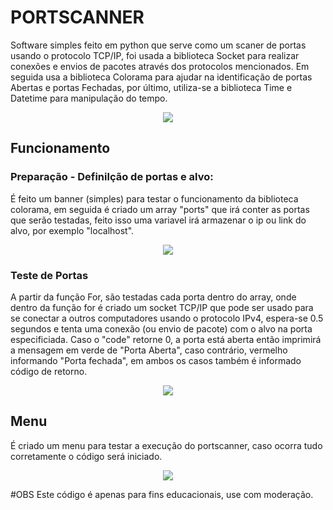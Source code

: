 # PORTSCANNER

  Software simples feito em python que serve como um scaner de portas usando o protocolo TCP/IP, foi usada a biblioteca Socket para realizar conexões e envios de pacotes   através dos protocolos mencionados. Em seguida usa a biblioteca Colorama para ajudar na identificação de portas Abertas e portas Fechadas, por último, utiliza-se a biblioteca Time e Datetime para manipulação do tempo.
<div align=center><img src="https://github.com/cvinicius369/PortScanner/assets/137227050/e74396f7-3a68-4db6-acc7-3c151196771e"></div>

## Funcionamento
### Preparação - Definilção de portas e alvo:
   
  É feito um banner (simples) para testar o funcionamento da biblioteca colorama, em seguida é criado um array "ports" que irá conter as portas que serão testadas, feito isso uma variavel irá armazenar o ip ou link do alvo, por exemplo "localhost".
<div align=center><img src="https://github.com/cvinicius369/PortScanner/assets/137227050/8853aa49-4ea4-440a-9d41-41aca681f8ce"></div>

### Teste de Portas
A partir da função For, são testadas cada porta dentro do array, onde dentro da função for é criado um socket TCP/IP que pode ser usado para se conectar a outros computadores usando o protocolo IPv4, espera-se 0.5 segundos e tenta uma conexão (ou envio de pacote) com o alvo na porta especificiada. Caso o "code" retorne 0, a porta está aberta então imprimirá a mensagem em verde de "Porta Aberta", caso contrário, vermelho informando "Porta fechada", em ambos os casos também é informado código de retorno.
<div align=center><img src="https://github.com/cvinicius369/PortScanner/assets/137227050/fdb27b1b-3503-48d2-897f-08d605d045e6"></div>

## Menu

É criado um menu para testar a execução do portscanner, caso ocorra tudo corretamente o código será iniciado.
<div align=center><img src="https://github.com/cvinicius369/PortScanner/assets/137227050/6a5266d7-9f93-40ce-8f44-cab9da410caa"></div>

#OBS
Este código é apenas para fins educacionais, use com moderação.


